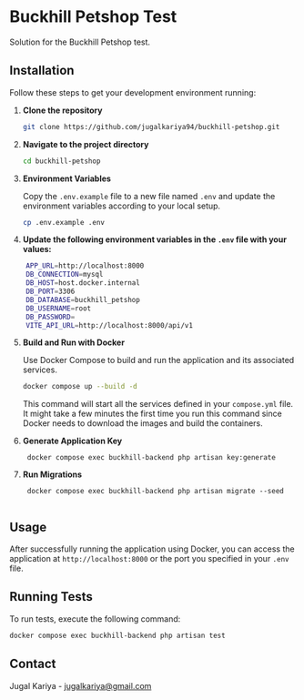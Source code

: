 # Buckhill Petshop Test

Solution for the Buckhill Petshop test.

## Installation

Follow these steps to get your development environment running:

1. **Clone the repository**

   ```bash
   git clone https://github.com/jugalkariya94/buckhill-petshop.git
   ```

2. **Navigate to the project directory**

   ```bash
   cd buckhill-petshop
   ```

3. **Environment Variables**

   Copy the `.env.example` file to a new file named `.env` and update the environment variables according to your local setup.

   ```bash
   cp .env.example .env
   ```
   
4. **Update the following environment variables in the `.env` file with your values:**

```bash
    APP_URL=http://localhost:8000
    DB_CONNECTION=mysql
    DB_HOST=host.docker.internal
    DB_PORT=3306
    DB_DATABASE=buckhill_petshop
    DB_USERNAME=root
    DB_PASSWORD=
    VITE_API_URL=http://localhost:8000/api/v1

```
5. **Build and Run with Docker**

   Use Docker Compose to build and run the application and its associated services.

   ```bash
   docker compose up --build -d
   ```

   This command will start all the services defined in your `compose.yml` file. It might take a few minutes the first time you run this command since Docker needs to download the images and build the containers.
6. **Generate Application Key**

   ```
    docker compose exec buckhill-backend php artisan key:generate
    ```
7. **Run Migrations**

   ```
    docker compose exec buckhill-backend php artisan migrate --seed
    
    ```

## Usage

After successfully running the application using Docker, you can access the application at `http://localhost:8000` or the port you specified in your `.env` file.

## Running Tests

To run tests, execute the following command:

```bash
docker compose exec buckhill-backend php artisan test
```


## Contact

Jugal Kariya - jugalkariya@gmail.com
